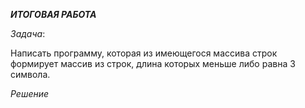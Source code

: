 ___ИТОГОВАЯ РАБОТА___

_Задача_:

Написать программу, которая из имеющегося массива строк формирует массив из строк, длина которых меньше либо равна 3 символа.

_Решение_

